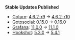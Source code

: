 **Stable Updates Published**

* [Coturn](https://github.com/coturn/coturn): [4.6.2-r9](https://github.com/coturn/coturn/releases/tag/4.6.2-r9) -> [4.6.2-r10](https://github.com/coturn/coturn/releases/tag/4.6.2-r10)
* Gotosocial: 0.15.0 -> 0.16.0
* [Grafana](https://github.com/grafana/grafana): [11.0.0](https://github.com/grafana/grafana/releases/tag/v11.0.0) -> [11.1.0](https://github.com/grafana/grafana/releases/tag/v11.1.0)
* [Hookshot](https://github.com/matrix-org/matrix-hookshot): [5.3.0](https://github.com/matrix-org/matrix-hookshot/releases/tag/5.3.0) -> [5.4.1](https://github.com/matrix-org/matrix-hookshot/releases/tag/5.4.1)
